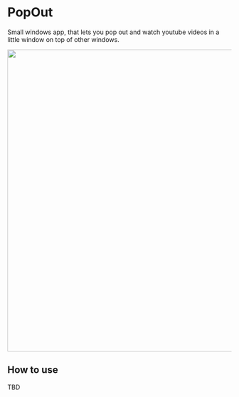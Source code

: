 # PopOut
Small windows app, that lets you pop out and watch youtube videos in a little window on top of other windows.

<img width="680" src="https://github.com/TomasBouda/YouPipe/blob/master/youpipe.png?raw=true">

## How to use
TBD
